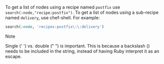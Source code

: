 To get a list of nodes using a recipe named `postfix` use
`search(:node,"recipe:postfix")`. To get a list of nodes using a
sub-recipe named `delivery`, use chef-shell. For example:

```ruby
search(:node, 'recipes:postfix\:\:delivery')
```

<div class="admonition-note">

<p class="admonition-note-title">Note</p>

<div class="admonition-note-text">

Single (' ') vs. double (" ") is important. This is because a backslash
() needs to be included in the string, instead of having Ruby interpret
it as an escape.

</div>

</div>

